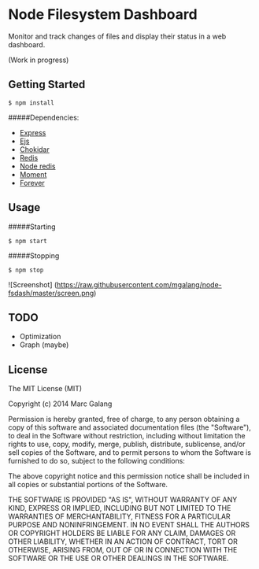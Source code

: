# Node Filesystem Dashboard

Monitor and track changes of files and display their status in a web dashboard.

(Work in progress)

## Getting Started
    $ npm install

#####Dependencies:

- [Express](http://expressjs.com/)
- [Ejs](https://github.com/visionmedia/ejs)
- [Chokidar](https://github.com/paulmillr/chokidar)
- [Redis](http://redis.io/)
- [Node redis](https://github.com/mranney/node_redis)
- [Moment](https://github.com/moment/moment/)
- [Forever](https://github.com/nodejitsu/forever)

## Usage

#####Starting

    $ npm start


#####Stopping
    
    $ npm stop

![Screenshot]
(https://raw.githubusercontent.com/mgalang/node-fsdash/master/screen.png)

## TODO
- Optimization
- Graph (maybe)

## License

The MIT License (MIT)

Copyright (c) 2014 Marc Galang

Permission is hereby granted, free of charge, to any person obtaining a copy
of this software and associated documentation files (the "Software"), to deal
in the Software without restriction, including without limitation the rights
to use, copy, modify, merge, publish, distribute, sublicense, and/or sell
copies of the Software, and to permit persons to whom the Software is
furnished to do so, subject to the following conditions:

The above copyright notice and this permission notice shall be included in
all copies or substantial portions of the Software.

THE SOFTWARE IS PROVIDED "AS IS", WITHOUT WARRANTY OF ANY KIND, EXPRESS OR
IMPLIED, INCLUDING BUT NOT LIMITED TO THE WARRANTIES OF MERCHANTABILITY,
FITNESS FOR A PARTICULAR PURPOSE AND NONINFRINGEMENT. IN NO EVENT SHALL THE
AUTHORS OR COPYRIGHT HOLDERS BE LIABLE FOR ANY CLAIM, DAMAGES OR OTHER
LIABILITY, WHETHER IN AN ACTION OF CONTRACT, TORT OR OTHERWISE, ARISING FROM,
OUT OF OR IN CONNECTION WITH THE SOFTWARE OR THE USE OR OTHER DEALINGS IN
THE SOFTWARE.

